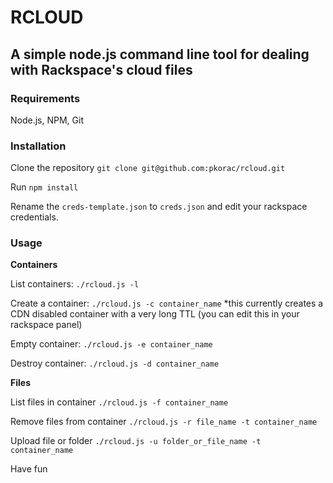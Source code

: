 # RCLOUD
## A simple node.js command line tool for dealing with Rackspace's cloud files


### Requirements
Node.js, NPM, Git

### Installation
Clone the repository
```git clone git@github.com:pkorac/rcloud.git```

Run ```npm install```

Rename the ```creds-template.json``` to ```creds.json``` and edit your rackspace credentials.


### Usage

**Containers**

List containers:
```./rcloud.js -l```

Create a container:
```./rcloud.js -c container_name```
*this currently creates a CDN disabled container with a very long TTL (you can edit this in your rackspace panel)

Empty container:
```./rcloud.js -e container_name```

Destroy container:
```./rcloud.js -d container_name```


**Files**

List files in container
```./rcloud.js -f container_name```

Remove files from container
```./rcloud.js -r file_name -t container_name```

Upload file or folder
```./rcloud.js -u folder_or_file_name -t container_name```


Have fun

